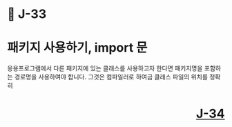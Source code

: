 # 📖 J-33

# 패키지 사용하기, import 문
<p>
  응용프로그램에서 다른 패키지에 있는 클래스를 사용하고자 한다면 패키지명을 포함하는 경로명을 사용하여야 합니다.
  그것은 컴파일러로 하여금 클래스 파일의 위치를 정확히
</p>

# <p align="right">[J-34](./J_34md)</p>
